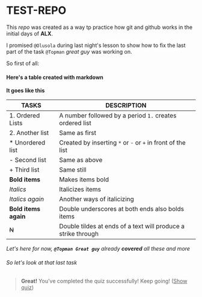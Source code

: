 # TEST-REPO
This *repo* was created as a way tp practice how git and github works in the initial days of **ALX**.

I promised `@Olusola` during last night's lesson to show how to fix the last part of the task `@Topman` *great guy* was working on. 

So first of all:

#### Here's a table created with markdown

**It goes like this**


|TASKS			|DESCRIPTION							|
|-----------------------|---------------------------------------------------------------|
|1. Ordered Lists	|A number followed by a period `1.` creates ordered list	|
|2. Another list	|Same as first							|
|* Unordered list	|Created by inserting `*` or `-` or `+` in front of the list	|
|- Second list		|Same as above							|
|+ Third list		|Same still							|
|**Bold items**		|Makes items bold						|
|*Italics*		|Italicizes items						|
|_Italics again_	|Another ways of italicizing					|
|__Bold items again__	|Double underscores at both ends also bolds items		|
|~~N~~			|Double tildes at ends of a text will produce a strike through 	|

_Let's here for now, **`@Topman Great guy`** already **covered** all these and more_

###### So let's look at that last _task_



>  **Great!** You've completed the quiz successfully! Keep going! (<ins>Show quiz</ins>) 
       
												
												
